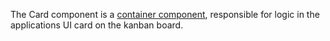 The Card component is a [container component](https://medium.com/@dan_abramov/smart-and-dumb-components-7ca2f9a7c7d0), responsible for logic in the applications UI card on the kanban board.
